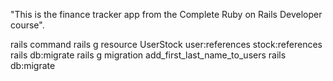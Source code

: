  "This is the finance tracker app from the Complete Ruby on Rails Developer course".

 rails command
rails g resource UserStock user:references stock:references
rails db:migrate
rails g migration add_first_last_name_to_users
rails db:migrate
